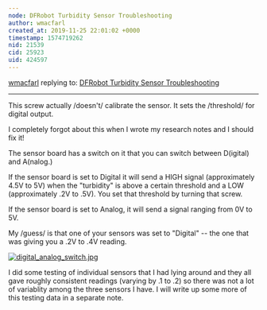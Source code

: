 ```yaml
---
node: DFRobot Turbidity Sensor Troubleshooting
author: wmacfarl
created_at: 2019-11-25 22:01:02 +0000
timestamp: 1574719262
nid: 21539
cid: 25923
uid: 424597
---
```




[wmacfarl](../profile/wmacfarl) replying to: [DFRobot Turbidity Sensor Troubleshooting](../notes/mimiss/11-20-2019/dfrobot-turbidity-sensor-troubleshooting)

----
This screw actually /doesn't/ calibrate the sensor.  It sets the /threshold/ for digital output.

I completely forgot about this when I wrote my research notes and I should fix it!

The sensor board has a switch on it that you can switch between D(igital) and A(nalog.)

If the sensor board is set to Digital it will send a HIGH signal (approximately 4.5V to 5V) when the "turbidity" is above a certain threshold and a LOW (approximately .2V to .5V).  You set that threshold by turning that screw.

If the sensor board is set to Analog, it will send a signal ranging from 0V to 5V. 

My /guess/ is that one of your sensors was set to "Digital" -- the one that was giving you a .2V to .4V reading.  

[![digital_analog_switch.jpg](/i/36697)](/i/36697?s=o)

I did some testing of individual sensors that I had lying around and they all gave roughly consistent readings (varying by .1 to .2) so there was not a lot of variablity among the three sensors I have.  I will write up some more of this testing data in a separate note.